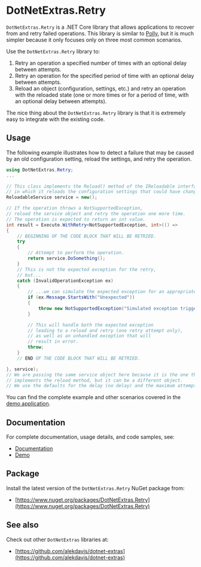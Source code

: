 # DotNetExtras.Retry

`DotNetExtras.Retry` is a .NET Core library that allows applications to recover from and retry failed operations. This library is similar to [Polly](https://github.com/App-vNext/Polly), but it is much simpler because it only focuses only on three most common scenarios.

Use the `DotNetExtras.Retry` library to:

1. Retry an operation a specified number of times with an optional delay between attempts.
1. Retry an operation for the specified period of time with an optional delay between attempts.
1. Reload an object (configuration, settings, etc.) and retry an operation with the reloaded state (one or more times or for a period of time, with an optional delay between attempts).

The nice thing about the `DotNetExtras.Retry` library is that it is extremely easy to integrate with the existing code.

## Usage

The following example illustrates how to detect a failure that may be caused by an old configuration setting, reload the settings, and retry the operation.

```cs
using DotNetExtras.Retry;
...

// This class implements the Reload() method of the IReloadable interface,
// in which it reloads the configuration settings that could have changed.
ReloadableService service = new();

// If the operation throws a NotSupportedException,
// reload the service object and retry the operation one more time.
// The operation is expected to return an int value.
int result = Execute.WithRetry<NotSupportedException, int>(() => 
{
    // BEGINNING OF THE CODE BLOCK THAT WILL BE RETRIED.
    try
    {
        // Attempt to perform the operation.
        return service.DoSomething();
    }
    // This is not the expected exception for the retry,
    // but...
    catch (InvalidOperationException ex)
    {
        // ...we can simulate the expected exception for an appropriate condition.
        if (ex.Message.StartsWith("Unexpected"))
        {
            throw new NotSupportedException("Simulated exception triggering a reload.", ex);
        }

        // This will handle both the expected exception 
        // leading to a reload and retry (one retry attempt only),
        // as well as an unhandled exception that will 
        // result in error.
        throw;
    }
    // END OF THE CODE BLOCK THAT WILL BE RETRIED.

}, service);
// We are passing the same service object here because it is the one that 
// implements the reload method, but it can be a different object.
// We use the defaults for the delay (no delay) and the maximum attempts (2).
```

You can find the complete example and other scenarios covered in the [demo application](https://github.com/alekdavis/dotnet-extras-retry/tree/main/RetryDemo).

## Documentation

For complete documentation, usage details, and code samples, see:

- [Documentation](https://alekdavis.github.io/dotnet-extras-retry)
- [Demo](https://github.com/alekdavis/dotnet-extras-retry/tree/main/RetryDemo)

## Package

Install the latest version of the `DotNetExtras.Retry` NuGet package from:

- [https://www.nuget.org/packages/DotNetExtras.Retry](https://www.nuget.org/packages/DotNetExtras.Retry)

## See also

Check out other `DotNetExtras` libraries at:

- [https://github.com/alekdavis/dotnet-extras](https://github.com/alekdavis/dotnet-extras)
